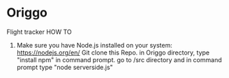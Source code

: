 # Origgo
Flight tracker
HOW TO
1. Make sure you have Node.js installed on your system: https://nodejs.org/en/
Git clone this Repo.
in Origgo directory, type "install npm" in command prompt.
go to /src directory and in command prompt type "node serverside.js"
